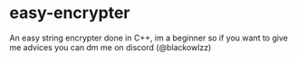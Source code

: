 # easy-encrypter

An easy string encrypter done in C++, im a beginner so if you want to give me advices you can dm me on discord (@blackowlzz) 
